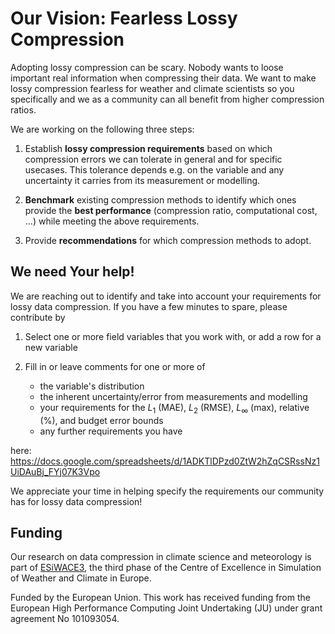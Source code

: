 # Our Vision: Fearless Lossy Compression

Adopting lossy compression can be scary. Nobody wants to loose important real information when compressing their data. We want to make lossy compression fearless for weather and climate scientists so you specifically and we as a community can all benefit from higher compression ratios.

We are working on the following three steps:

1. Establish **lossy compression requirements** based on which compression errors we can tolerate in general and for specific usecases. This tolerance depends e.g. on the variable and any uncertainty it carries from its measurement or modelling.

2. **Benchmark** existing compression methods to identify which ones provide the **best performance** (compression ratio, computational cost, ...) while meeting the above requirements.

3. Provide **recommendations** for which compression methods to adopt.


## We need Your help!

We are reaching out to identify and take into account your requirements for lossy data compression. If you have a few minutes to spare, please contribute by

1. Select one or more field variables that you work with, or add a row for a new variable

2. Fill in or leave comments for one or more of
   - the variable's distribution
   - the inherent uncertainty/error from measurements and modelling
   - your requirements for the $L_1$ (MAE), $L_2$ (RMSE), $L_{\infty}$ (max), relative (%), and budget error bounds
   - any further requirements you have

here: https://docs.google.com/spreadsheets/d/1ADKTlDPzd0ZtW2hZqCSRssNz1UiDAuBj_FYj07K3Vpo

We appreciate your time in helping specify the requirements our community has for lossy data compression!

## Funding

Our research on data compression in climate science and meteorology is part of [ESiWACE3](https://www.esiwace.eu), the third phase of the Centre of Excellence in Simulation of Weather and Climate in Europe.

Funded by the European Union. This work has received funding from the European High Performance Computing Joint Undertaking (JU) under grant agreement No 101093054.

